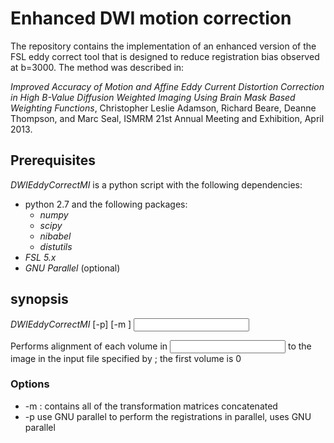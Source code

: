 # Enhanced DWI motion correction

The repository contains the implementation of an enhanced version
of the FSL eddy correct tool that is designed to reduce registration
bias observed at b=3000. The method was described in:

_Improved Accuracy of Motion and Affine Eddy Current Distortion Correction in High B-Value Diffusion Weighted Imaging Using Brain Mask Based Weighting Functions_, Christopher Leslie Adamson, Richard Beare, Deanne Thompson, and Marc Seal, ISMRM 21st Annual Meeting and Exhibition, April 2013.

## Prerequisites

_DWIEddyCorrectMI_ is a python script with the following dependencies:

* python 2.7 and the following packages:
	* _numpy_
	* _scipy_
	* _nibabel_
	* _distutils_
* _FSL 5.x_
* _GNU Parallel_ (optional)

## synopsis

_DWIEddyCorrectMI_ [-p] [-m <output mat file>] <input file> <output file> <reference index>

Performs alignment of each volume in <input file> to the image in the input file specified by <reference index>; the first volume is 0

### Options
* -m <output mat file>: contains all of the transformation matrices concatenated
* -p use GNU parallel to perform the registrations in parallel, uses GNU parallel
